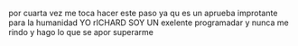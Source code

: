 por cuarta vez me toca hacer este paso ya qu es un aprueba improtante para la humanidad  YO rICHARD SOY UN  exelente programadar y nunca me rindo y hago lo que se apor superarme